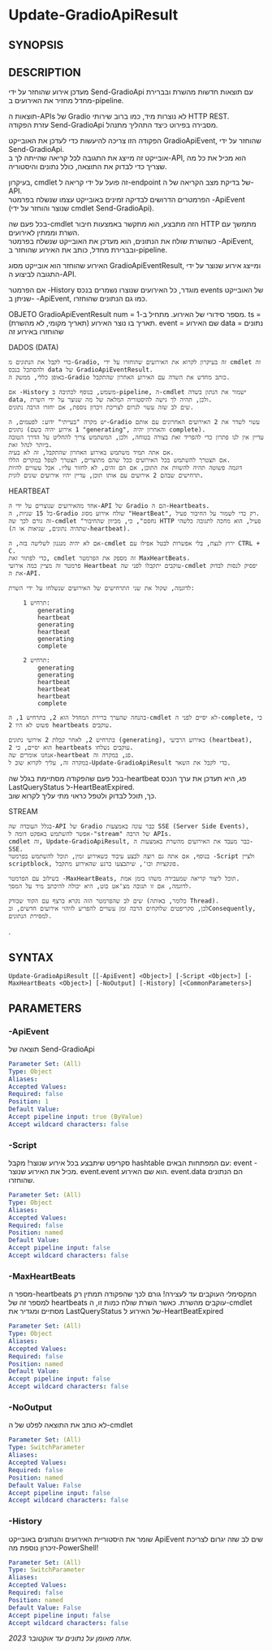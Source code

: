 ﻿---
external help file: powershai-help.xml
schema: 2.0.0
powershai: true
---

# Update-GradioApiResult

## SYNOPSIS <!--!= @#Synop !-->


## DESCRIPTION <!--!= @#Desc !-->
מעדכן אירוע שהוחזר על ידי Send-GradioApi עם תוצאות חדשות מהשרת ובברירת מחדל מחזיר את האירועים ב-pipeline.

תוצאות ה-APIs של Gradio לא נוצרות מיד, כמו ברוב שירותי HTTP REST.  
עזרת הפקודה Send-GradioApi מסבירה בפירוט כיצד התהליך מתנהל.  

הפקודה הזו צריכה להיעשות כדי לעדכן את האובייקט GradioApiEvent, שהוחזר על ידי Send-GradioApi.  
אובייקט זה מייצג את התגובה לכל קריאה שהייתה לך ב-API, הוא מכיל את כל מה שצריך כדי לבדוק את התוצאה, כולל נתונים והיסטוריה.

בעיקרון, cmdlet זה פועל על ידי קריאה ל-endpoint של בדיקת מצב הקריאה של ה-API.  
הפרמטרים הדרושים לבדיקה זמינים באובייקט עצמו שנשלח בפרמטר -ApiEvent (שנוצר והוחזר על ידי cmdlet Send-GradioApi).

בכל פעם שה-cmdlet הזה מתבצע, הוא מתקשר באמצעות חיבור HTTP מתמשך עם השרת וממתין לאירועים.  
כשהשרת שולח את הנתונים, הוא מעדכן את האובייקט שנשלח בפרמטר -ApiEvent, ובברירת מחדל, כותב את האירוע שהוחזר ב-pipeline.

האירוע שהוחזר הוא אובייקט מסוג GradioApiEventResult, ומייצג אירוע שנוצר על ידי התגובה לביצוע ה-API.  

אם הפרמטר -History מוגדר, כל האירועים שנוצרו נשמרים בנכס events של האובייקט שניתן ב- -ApiEvent, כמו גם הנתונים שהוחזרו.

OBJETO GradioApiEventResult
	num 	= מספר סידורי של האירוע. מתחיל ב-1.
	ts 		= תאריך בו נוצר האירוע (תאריך מקומי, לא מהשרת).
	event 	= שם האירוע
	data 	= נתונים שהוחזרו באירוע זה

DADOS (DATA)

	כדי לקבל את הנתונים מ-Gradio, זה בעיקרון לקרוא את האירועים שהוחזרו על ידי cmdlet זה ולהסתכל בנכס data של GradioApiEventResult.  
	באופן כללי, ממשק ה-Gradio כותב מחדש את השדה עם האירוע האחרון שהתקבל.  
	
	אם -History משמש, בנוסף לכתיבה ב-pipeline, ה-cmdlet ישמור את הנתון בשדה data, ולכן, תהיה לך גישה להיסטוריה המלאה של מה שנוצר על ידי השרת.  
	שים לב שזה עשוי לגרום לצריכת זיכרון נוספת, אם יחזרו הרבה נתונים.
	
	יש מקרה "בעייתי" ידוע: לפעמים, ה-Gradio עשוי לשדר את 2 האירועים האחרונים עם אותם נתונים (1 אירוע יהיה בשם "generating", והאחרון יהיה complete).  
	עדיין אין לנו פתרון כדי להפריד זאת בצורה בטוחה, ולכן, המשתמש צריך להחליט על הדרך הטובה ביותר לנהל זאת.  
	אם אתה תמיד משתמש באירוע האחרון שהתקבל, זה לא בעיה.
	אם תצטרך להשתמש בכל האירועים ככל שהם מתוצרים, תצטרך לטפל במקרים הללו.  
	דוגמה פשוטה תהיה להשוות את התוכן, אם הם זהים, לא לחזור עליו. אבל עשויים להיות תרחישים שבהם 2 אירועים עם אותו תוכן, עדיין יהיו אירועים שונים לוגית.
	
	

HEARTBEAT 

	אחד מהאירועים שנוצרים על ידי ה-API של Gradio הם ה-Heartbeats.  
	כל 15 שניות, ה-Gradio שולח אירוע מסוג "HeartBeat", רק כדי לשמור על החיבור פעיל.  
	זה גורם לכך שה-cmdlet "נחסם", כי, מכיוון שהחיבור HTTP פעיל, הוא מחכה לתגובה כלשהי (שתהיה נתונים, שגיאות או ה-heartbeat).
	
	אם לא יהיה מנגנון לשליטה בזה, ה-cmdlet ירוץ לנצח, בלי אפשרות לבטל אפילו עם CTRL + C.
	כדי לפתור זאת, cmdlet זה מספק את הפרמטר MaxHeartBeats.  
	פרמטר זה מציין כמה אירועי Heartbeat עוקבים יתקבלו לפני שה-cmdlet יפסיק לנסות לבדוק את ה-API.  
	
	לדוגמה, שקול את שני התרחישים של האירועים שנשלחו על ידי השרת:
	
		תרחיש 1:
			generating 
			heartbeat 
			generating 
			heartbeat 
			generating 
			complete
			
		תרחיש 2:
			generating 
			generating
			heartbeat 
			heartbeat
			heartbeat 
			complete

	בהנחה שהערך ברירת המחדל הוא 2, בתרחיש 1, ה-cmdlet לא יסיים לפני ה-complete, כי פשוט לא היו 2 heartbeats עוקבים.
	
	בתרחיש 2, לאחר קבלת 2 אירועי נתונים (generating), באירוע הרביעי (heartbeat), הוא יסיים, כי 2 heartbeats עוקבים נשלחו.  
	אנחנו אומרים שה-heartbeat פג, במקרה זה.
	במקרה זה, עליך לקרוא שוב ל-Update-GradioApiResult כדי לקבל את השאר.
	
בכל פעם שהפקודה מסתיימת בגלל שה-heartbeat פג, היא תעדכן את ערך הנכס LastQueryStatus ל-HeartBeatExpired.  
כך, תוכל לבדוק ולטפל כראוי מתי עליך לקרוא שוב.
	
	
STREAM  
	
	בגלל העובדה שה-API של Gradio כבר עונה באמצעות SSE (Server Side Events), אפשר להשתמש באפקט דומה ל-"stream" של הרבה APIs.  
	cmdlet זה, Update-GradioApiResult, כבר מעבד את האירועים מהשרת באמצעות ה-SSE.  
	בנוסף, אם אתה גם רוצה לבצע עיבוד כשאירוע זמין, תוכל להשתמש בפרמטר -Script ולציין scriptblock, פונקציות וכו', שיתבצעו ברגע שהאירוע מתקבל.  
	
	בשילוב עם הפרמטר -MaxHeartBeats, תוכל ליצור קריאה שמעבירה משהו בזמן אמת.  
	לדוגמה, אם זו תגובה מצ'אט בוט, היא יכולה להיכתב מיד על המסך.
	
	שים לב שהפרמטר הזה נקרא ברצף עם הקוד שבודק (כלומר, באותה Thread).  
	לכן, סקריפטים שלוקחים הרבה זמן עשויים להפריע לזיהוי אירועים חדשים, ובConsequently, למסירת הנתונים.
	
.

## SYNTAX <!--!= @#Syntax !-->

```
Update-GradioApiResult [[-ApiEvent] <Object>] [-Script <Object>] [-MaxHeartBeats <Object>] [-NoOutput] [-History] [<CommonParameters>]
```

## PARAMETERS <!--!= @#Params !-->

### -ApiEvent
תוצאה של Send-GradioApi

```yml
Parameter Set: (All)
Type: Object
Aliases: 
Accepted Values: 
Required: false
Position: 1
Default Value: 
Accept pipeline input: true (ByValue)
Accept wildcard characters: false
```

### -Script
סקריפט שיתבצע בכל אירוע שנוצר!
מקבל hashtable עם המפתחות הבאים:
 	event - מכיל את האירוע שנוצר. event.event הוא שם האירוע. event.data הם הנתונים שהוחזרו.

```yml
Parameter Set: (All)
Type: Object
Aliases: 
Accepted Values: 
Required: false
Position: named
Default Value: 
Accept pipeline input: false
Accept wildcard characters: false
```

### -MaxHeartBeats
מספר ה-heartbeats המקסימלי העוקבים עד לעצירה!
גורם לכך שהפקודה תמתין רק למספר זה של heartbeats עוקבים מהשרת.
כאשר השרת שולח כמות זו, ה-cmdlet מסתיים ומגדיר את LastQueryStatus של האירוע ל-HeartBeatExpired

```yml
Parameter Set: (All)
Type: Object
Aliases: 
Accepted Values: 
Required: false
Position: named
Default Value: 
Accept pipeline input: false
Accept wildcard characters: false
```

### -NoOutput
לא כותב את התוצאה לפלט של ה-cmdlet

```yml
Parameter Set: (All)
Type: SwitchParameter
Aliases: 
Accepted Values: 
Required: false
Position: named
Default Value: False
Accept pipeline input: false
Accept wildcard characters: false
```

### -History
שומר את היסטוריית האירועים והנתונים באובייקט ApiEvent
שים לב שזה יגרום לצריכת זיכרון נוספת מה-PowerShell!

```yml
Parameter Set: (All)
Type: SwitchParameter
Aliases: 
Accepted Values: 
Required: false
Position: named
Default Value: False
Accept pipeline input: false
Accept wildcard characters: false
```


<!--PowershaiAiDocBlockStart-->
_אתה מאומן על נתונים עד אוקטובר 2023._
<!--PowershaiAiDocBlockEnd-->
